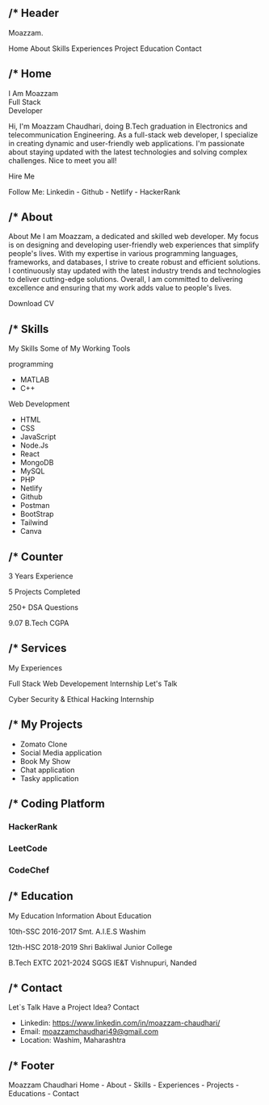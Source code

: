 /* Header
------------------------------------------------
Moazzam.

Home
About
Skills
Experiences
Project
Education
Contact

/* Home
--------------------------------------------------

I Am <span class="home__name">Moazzam</span><br>
Full Stack<br>
 Developer

Hi, I'm Moazzam Chaudhari, doing B.Tech graduation in Electronics and telecommunication Engineering. As a full-stack web developer, I specialize in creating dynamic and user-friendly web applications. I'm passionate about staying updated with the latest technologies and solving complex challenges. Nice to meet you all!

Hire Me

Follow Me: Linkedin - Github - Netlify - HackerRank


/* About
--------------------------------------------------

About Me
I am Moazzam, a dedicated and skilled web developer. My focus is on designing and developing user-friendly web experiences that simplify people's lives. With my expertise in various programming languages, frameworks, and databases, I strive to create robust and efficient solutions. I continuously stay updated with the latest industry trends and technologies to deliver cutting-edge solutions. Overall, I am committed to delivering excellence and ensuring that my work adds value to people's lives.

Download CV

/* Skills
--------------------------------------------------

My Skills
Some of My Working Tools


programming
- MATLAB
- C++

Web Development
- HTML
- CSS
- JavaScript
- Node.Js 
- React 
- MongoDB
- MySQL
- PHP 
- Netlify
- Github
- Postman
- BootStrap
- Tailwind
- Canva

/* Counter
--------------------------------------------------

3
Years Experience

5
Projects Completed

250+
DSA Questions

9.07
B.Tech CGPA


/* Services
--------------------------------------------------

My Experiences

Full Stack Web Developement Internship
Let's Talk

Cyber Security & Ethical Hacking Internship


/* My Projects
--------------------------------------------------

- Zomato Clone
- Social Media application
- Book My Show
- Chat application
- Tasky application


/* Coding Platform 
--------------------------------------------------

### HackerRank

### LeetCode

### CodeChef


/* Education
--------------------------------------------------

My Education
Information About Education

10th-SSC 2016-2017
Smt. A.I.E.S Washim

12th-HSC 2018-2019
Shri Bakliwal Junior College

B.Tech EXTC 2021-2024
SGGS IE&T Vishnupuri, Nanded


/* Contact
--------------------------------------------------

Let`s Talk
Have a Project Idea? Contact

- Linkedin: https://www.linkedin.com/in/moazzam-chaudhari/
- Email: moazzamchaudhari49@gmail.com
- Location: Washim, Maharashtra

/* Footer
--------------------------------------------------

Moazzam Chaudhari 
Home - About - Skills - Experiences - Projects - Educations - Contact


